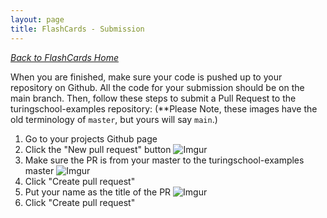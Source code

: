 ```yaml
---
layout: page
title: FlashCards - Submission
---
```


_[Back to FlashCards Home](./index)_


When you are finished, make sure your code is pushed up to your repository on Github. All the code for your submission should be on the main branch. Then, follow these steps to submit a Pull Request to the turingschool-examples repository: (**Please Note, these images have the old terminology of `master`, but yours will say `main`.)

1. Go to your projects Github page
1. Click the "New pull request" button ![Imgur](https://i.imgur.com/ETh0XEY.png)
1. Make sure the PR is from your master to the turingschool-examples master ![Imgur](https://i.imgur.com/EgWFj2U.png)
1. Click "Create pull request"
1. Put your name as the title of the PR ![Imgur](https://i.imgur.com/Ir9i5G2.png)
1. Click "Create pull request"
